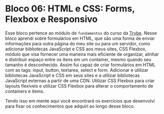 # Bloco 06: HTML e CSS: Forms, Flexbox e Responsivo

Esse bloco pertence ao módulo de `fundamentos` do curso da [Trybe](https://www.betrybe.com/). Nesse bloco aprendi sobre formulários em HTML, que são uma forma de enviar informações para outra página do meu site ou para um servidor, como adicionar bibliotecas JavaScript e CSS aos meus sites, CSS Flexbox, módulo que visa fornecer uma maneira mais eficiente de organizar, alinhar e distribuir espaço entre os itens em um container, mesmo quando seu tamanho é desconhecido. Assim fui capaz de criar formulários em HTML com as tags: input, button, textarea, select e form. Adicionar e utilizar bibliotecas JavaScript e CSS em seus sites e a utilizar bibliotecas JavaScript externas a partir de uma CDN. Utilizar CSS Flexbox para criar layouts flexíveis e utilizar CSS Flexbox para alterar o comportamento de containers e items. 

Tendo isso em mente aqui você encontrará os exercícios que desenvolvi para fixar os conhecimentos que adquiri ao longo desse bloco.